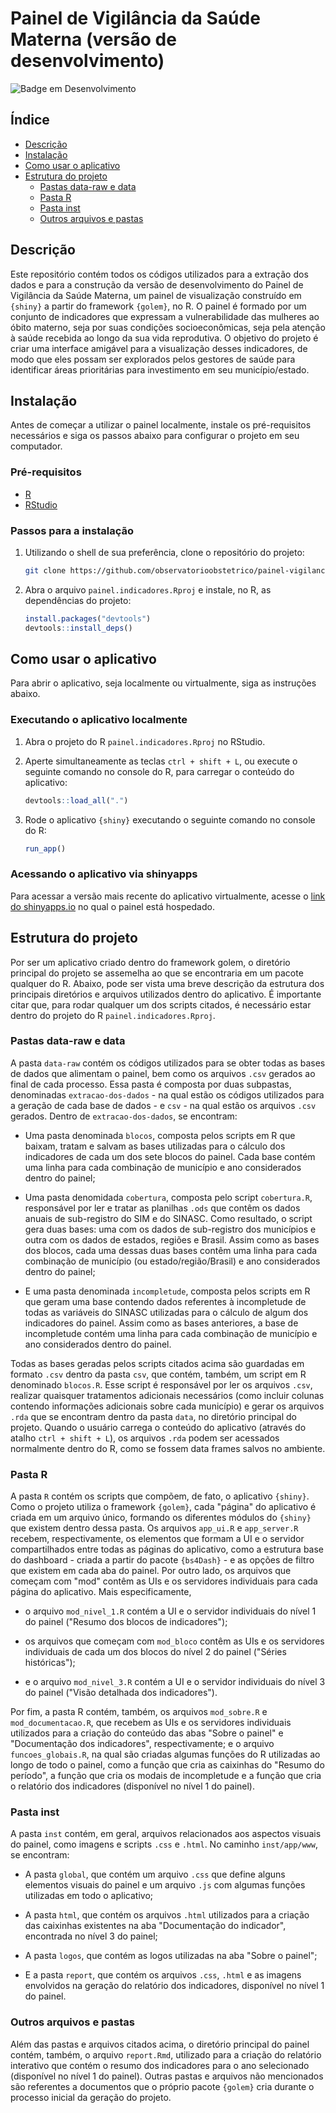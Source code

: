 # Painel de Vigilância da Saúde Materna (versão de desenvolvimento)

![Badge em Desenvolvimento](http://img.shields.io/static/v1?label=STATUS&message=EM%20DESENVOLVIMENTO&color=GREEN&style=for-the-badge)

## Índice

- [Descrição](#descrição)
- [Instalação](#instalação)
- [Como usar o aplicativo](#como-usar-o-aplicativo)
- [Estrutura do projeto](#estrutura-do-projeto)
    - [Pastas data-raw e data](#pastas-data-raw-e-data)
    - [Pasta R](#pasta-r)
    - [Pasta inst](#pasta-inst)
    - [Outros arquivos e pastas](#outros-arquivos-e-pastas)

## Descrição

Este repositório contém todos os códigos utilizados para a extração dos dados e para a construção da versão de desenvolvimento do Painel de Vigilância da Saúde Materna, um painel de visualização construído em `{shiny}` a partir do framework `{golem}`, no R. O painel é formado por um conjunto de indicadores que expressam a vulnerabilidade das mulheres ao óbito materno, seja por suas condições socioeconômicas, seja pela atenção à saúde recebida ao longo da sua vida reprodutiva. O objetivo do projeto é criar uma interface amigável para a visualização desses indicadores, de modo que eles possam ser explorados pelos gestores de saúde para identificar áreas prioritárias para investimento em seu município/estado. 

## Instalação

Antes de começar a utilizar o painel localmente, instale os pré-requisitos necessários e siga os passos abaixo para configurar o projeto em seu computador.

### Pré-requisitos

- [R](https://www.r-project.org/)
- [RStudio](https://posit.co/products/open-source/rstudio/)

### Passos para a instalação

1. Utilizando o shell de sua preferência, clone o repositório do projeto:
   
    ```bash
    git clone https://github.com/observatorioobstetrico/painel-vigilancia-saude-materna-v2.git
    ```

3. Abra o arquivo `painel.indicadores.Rproj` e instale, no R, as dependências do projeto:
   
    ```r
    install.packages("devtools")
    devtools::install_deps()
    ```

## Como usar o aplicativo

Para abrir o aplicativo, seja localmente ou virtualmente, siga as instruções abaixo.

### Executando o aplicativo localmente

1. Abra o projeto do R `painel.indicadores.Rproj` no RStudio.
2. Aperte simultaneamente as teclas `ctrl + shift + L`, ou execute o seguinte comando no console do R, para carregar o conteúdo do aplicativo:
   
    ```r
    devtools::load_all(".")
    ```
    
4. Rode o aplicativo `{shiny}` executando o seguinte comando no console do R:
   
    ```r
    run_app()
    ```

### Acessando o aplicativo via shinyapps

Para acessar a versão mais recente do aplicativo virtualmente, acesse o [link do shinyapps.io](https://observatorioobstetrico.shinyapps.io/painel-vigilancia-saude-materna-v2/) no qual o painel está hospedado.

## Estrutura do projeto

Por ser um aplicativo criado dentro do framework golem, o diretório principal do projeto se assemelha ao que se encontraria em um pacote qualquer do R. Abaixo, pode ser vista uma breve descrição da estrutura dos principais diretórios e arquivos utilizados dentro do aplicativo. É importante citar que, para rodar qualquer um dos scripts citados, é necessário estar dentro do projeto do R `painel.indicadores.Rproj`.

### Pastas data-raw e data

A pasta `data-raw` contém os códigos utilizados para se obter todas as bases de dados que alimentam o painel, bem como os arquivos `.csv` gerados ao final de cada processo. Essa pasta é composta por duas subpastas, denominadas `extracao-dos-dados` - na qual estão os códigos utilizados para a geração de cada base de dados - e `csv` - na qual estão os arquivos `.csv` gerados. Dentro de `extracao-dos-dados`, se encontram:

- Uma pasta denominada `blocos`, composta pelos scripts em R que baixam, tratam e salvam as bases utilizadas para o cálculo dos indicadores de cada um dos sete blocos do painel. Cada base contém uma linha para cada combinação de município e ano considerados dentro do painel;

- Uma pasta denomidada `cobertura`, composta pelo script `cobertura.R`, responsável por ler e tratar as planilhas `.ods` que contêm os dados anuais de sub-registro do SIM e do SINASC. Como resultado, o script gera duas bases: uma com os dados de sub-registro dos municípios e outra com os dados de estados, regiões e Brasil. Assim como as bases dos blocos, cada uma dessas duas bases contêm uma linha para cada combinação de município (ou estado/região/Brasil) e ano considerados dentro do painel;

- E uma pasta denominada `incompletude`, composta pelos scripts em R que geram uma base contendo dados referentes à incompletude de todas as variáveis do SINASC utilizadas para o cálculo de algum dos indicadores do painel. Assim como as bases anteriores, a base de incompletude contém uma linha para cada combinação de município e ano considerados dentro do painel.

Todas as bases geradas pelos scripts citados acima são guardadas em formato `.csv` dentro da pasta `csv`, que contém, também, um script em R denominado `blocos.R`. Esse script é responsável por ler os arquivos `.csv`, realizar quaisquer tratamentos adicionais necessários (como incluir colunas contendo informações adicionais sobre cada município) e gerar os arquivos `.rda` que se encontram dentro da pasta `data`, no diretório principal do projeto. Quando o usuário carrega o conteúdo do aplicativo (através do atalho `ctrl + shift + L`), os arquivos `.rda` podem ser acessados normalmente dentro do R, como se fossem data frames salvos no ambiente.

### Pasta R

A pasta `R` contém os scripts que compõem, de fato, o aplicativo `{shiny}`. Como o projeto utiliza o framework `{golem}`, cada "página" do aplicativo é criada em um arquivo único, formando os diferentes módulos do `{shiny}` que existem dentro dessa pasta. Os arquivos `app_ui.R` e `app_server.R` recebem, respectivamente, os elementos que formam a UI e o servidor compartilhados entre todas as páginas do aplicativo, como a estrutura base do dashboard - criada a partir do pacote `{bs4Dash}` - e as opções de filtro que existem em cada aba do painel. Por outro lado, os arquivos que começam com "mod" contêm as UIs e os servidores individuais para cada página do aplicativo. Mais especificamente,

- o arquivo `mod_nivel_1.R` contém a UI e o servidor individuais do nível 1 do painel ("Resumo dos blocos de indicadores");

- os arquivos que começam com `mod_bloco` contêm as UIs e os servidores individuais de cada um dos blocos do nível 2 do painel ("Séries históricas");

- e o arquivo `mod_nivel_3.R` contém a UI e o servidor individuais do nível 3 do painel ("Visão detalhada dos indicadores").

Por fim, a pasta R contém, também, os arquivos `mod_sobre.R` e `mod_documentacao.R`, que recebem as UIs e os servidores individuais utilizados para a criação do conteúdo das abas "Sobre o painel" e "Documentação dos indicadores", respectivamente; e o arquivo `funcoes_globais.R`, na qual são criadas algumas funções do R utilizadas ao longo de todo o painel, como a função que cria as caixinhas do "Resumo do período", a função que cria os modais de incompletude e a função que cria o relatório dos indicadores (disponível no nível 1 do painel).

### Pasta inst

A pasta `inst` contém, em geral, arquivos relacionados aos aspectos visuais do painel, como imagens e scripts `.css` e `.html`. No caminho `inst/app/www`, se encontram:

- A pasta `global`, que contém um arquivo `.css` que define alguns elementos visuais do painel e um arquivo `.js` com algumas funções utilizadas em todo o aplicativo;

- A pasta `html`, que contém os arquivos `.html` utilizados para a criação das caixinhas existentes na aba "Documentação do indicador", encontrada no nível 3 do painel;

- A pasta `logos`, que contém as logos utilizadas na aba "Sobre o painel";

- E a pasta `report`, que contém os arquivos `.css`, `.html` e as imagens envolvidos na geração do relatório dos indicadores, disponível no nível 1 do painel.

### Outros arquivos e pastas

Além das pastas e arquivos citados acima, o diretório principal do painel contém, também, o arquivo `report.Rmd`, utilizado para a criação do relatório interativo que contém o resumo dos indicadores para o ano selecionado (disponível no nível 1 do painel). Outras pastas e arquivos não mencionados são referentes a documentos que o próprio pacote `{golem}` cria durante o processo inicial da geração do projeto. 
